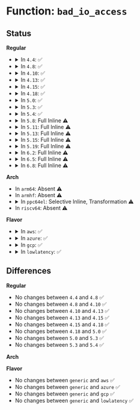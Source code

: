 # Function: <code>bad_io_access</code>

## Status
<b>Regular</b>
<ul>
<li>
<details>
<summary>In <code>4.4</code>: ✅</summary>

```c
void bad_io_access(long unsigned int port, const char *access);
```

**Collision:** Unique Static

**Inline:** No

**Transformation:** False

**Instances:**

```
In lib/iomap.c (ffffffff81402670)
Location: lib/iomap.c:38
Inline: False
Direct callers:
  - lib/iomap.c:ioread8
  - lib/iomap.c:ioread16
  - lib/iomap.c:ioread32
  - lib/iomap.c:iowrite8
  - lib/iomap.c:iowrite16
  - lib/iomap.c:iowrite32
  - lib/iomap.c:ioread16be
  - lib/iomap.c:ioread32be
  - lib/iomap.c:pci_iounmap
```
**Symbols:**

```
ffffffff81402670-ffffffff814026a8: bad_io_access (STB_LOCAL)
```
</details>
</li>
<li>
<details>
<summary>In <code>4.8</code>: ✅</summary>

```c
void bad_io_access(long unsigned int port, const char *access);
```

**Collision:** Unique Static

**Inline:** No

**Transformation:** False

**Instances:**

```
In lib/iomap.c (ffffffff8144a320)
Location: lib/iomap.c:38
Inline: False
Direct callers:
  - lib/iomap.c:pci_iounmap
  - lib/iomap.c:iowrite32be
  - lib/iomap.c:iowrite32
  - lib/iomap.c:iowrite16be
  - lib/iomap.c:iowrite16
  - lib/iomap.c:iowrite8
  - lib/iomap.c:ioread32be
  - lib/iomap.c:ioread32
  - lib/iomap.c:ioread16be
  - lib/iomap.c:ioread16
  - lib/iomap.c:ioread8
```
**Symbols:**

```
ffffffff8144a320-ffffffff8144a358: bad_io_access (STB_LOCAL)
```
</details>
</li>
<li>
<details>
<summary>In <code>4.10</code>: ✅</summary>

```c
void bad_io_access(long unsigned int port, const char *access);
```

**Collision:** Unique Static

**Inline:** No

**Transformation:** False

**Instances:**

```
In lib/iomap.c (ffffffff81468ce0)
Location: lib/iomap.c:38
Inline: False
Direct callers:
  - lib/iomap.c:pci_iounmap
  - lib/iomap.c:iowrite32be
  - lib/iomap.c:iowrite32
  - lib/iomap.c:iowrite16be
  - lib/iomap.c:iowrite16
  - lib/iomap.c:iowrite8
  - lib/iomap.c:ioread32be
  - lib/iomap.c:ioread32
  - lib/iomap.c:ioread16be
  - lib/iomap.c:ioread16
  - lib/iomap.c:ioread8
```
**Symbols:**

```
ffffffff81468ce0-ffffffff81468d18: bad_io_access (STB_LOCAL)
```
</details>
</li>
<li>
<details>
<summary>In <code>4.13</code>: ✅</summary>

```c
void bad_io_access(long unsigned int port, const char *access);
```

**Collision:** Unique Static

**Inline:** No

**Transformation:** False

**Instances:**

```
In lib/iomap.c (ffffffff8146e3d0)
Location: lib/iomap.c:38
Inline: False
Direct callers:
  - lib/iomap.c:pci_iounmap
  - lib/iomap.c:iowrite32be
  - lib/iomap.c:iowrite32
  - lib/iomap.c:iowrite16be
  - lib/iomap.c:iowrite16
  - lib/iomap.c:iowrite8
  - lib/iomap.c:ioread32be
  - lib/iomap.c:ioread32
  - lib/iomap.c:ioread16be
  - lib/iomap.c:ioread16
  - lib/iomap.c:ioread8
```
**Symbols:**

```
ffffffff8146e3d0-ffffffff8146e3ff: bad_io_access (STB_LOCAL)
```
</details>
</li>
<li>
<details>
<summary>In <code>4.15</code>: ✅</summary>

```c
void bad_io_access(long unsigned int port, const char *access);
```

**Collision:** Unique Static

**Inline:** No

**Transformation:** False

**Instances:**

```
In lib/iomap.c (ffffffff8149a700)
Location: lib/iomap.c:39
Inline: False
Direct callers:
  - lib/iomap.c:pci_iounmap
  - lib/iomap.c:iowrite32be
  - lib/iomap.c:iowrite32
  - lib/iomap.c:iowrite16be
  - lib/iomap.c:iowrite16
  - lib/iomap.c:iowrite8
  - lib/iomap.c:ioread32be
  - lib/iomap.c:ioread32
  - lib/iomap.c:ioread16be
  - lib/iomap.c:ioread16
  - lib/iomap.c:ioread8
```
**Symbols:**

```
ffffffff8149a700-ffffffff8149a72f: bad_io_access (STB_LOCAL)
```
</details>
</li>
<li>
<details>
<summary>In <code>4.18</code>: ✅</summary>

```c
void bad_io_access(long unsigned int port, const char *access);
```

**Collision:** Unique Static

**Inline:** No

**Transformation:** False

**Instances:**

```
In lib/iomap.c (ffffffff814cf9b0)
Location: lib/iomap.c:39
Inline: False
Direct callers:
  - lib/iomap.c:pci_iounmap
  - lib/iomap.c:iowrite32be
  - lib/iomap.c:iowrite32
  - lib/iomap.c:iowrite16be
  - lib/iomap.c:iowrite16
  - lib/iomap.c:iowrite8
  - lib/iomap.c:ioread32be
  - lib/iomap.c:ioread32
  - lib/iomap.c:ioread16be
  - lib/iomap.c:ioread16
  - lib/iomap.c:ioread8
```
**Symbols:**

```
ffffffff814cf9b0-ffffffff814cf9de: bad_io_access (STB_LOCAL)
```
</details>
</li>
<li>
<details>
<summary>In <code>5.0</code>: ✅</summary>

```c
void bad_io_access(long unsigned int port, const char *access);
```

**Collision:** Unique Static

**Inline:** No

**Transformation:** False

**Instances:**

```
In lib/iomap.c (ffffffff814e42c0)
Location: lib/iomap.c:39
Inline: False
Direct callers:
  - lib/iomap.c:pci_iounmap
  - lib/iomap.c:iowrite32be
  - lib/iomap.c:iowrite32
  - lib/iomap.c:iowrite16be
  - lib/iomap.c:iowrite16
  - lib/iomap.c:iowrite8
  - lib/iomap.c:ioread32be
  - lib/iomap.c:ioread32
  - lib/iomap.c:ioread16be
  - lib/iomap.c:ioread16
  - lib/iomap.c:ioread8
```
**Symbols:**

```
ffffffff814e42c0-ffffffff814e42ee: bad_io_access (STB_LOCAL)
```
</details>
</li>
<li>
<details>
<summary>In <code>5.3</code>: ✅</summary>

```c
void bad_io_access(long unsigned int port, const char *access);
```

**Collision:** Unique Static

**Inline:** No

**Transformation:** False

**Instances:**

```
In lib/iomap.c (ffffffff81510a20)
Location: lib/iomap.c:39
Inline: False
Direct callers:
  - lib/iomap.c:pci_iounmap
  - lib/iomap.c:iowrite32_rep
  - lib/iomap.c:iowrite16_rep
  - lib/iomap.c:iowrite8_rep
  - lib/iomap.c:ioread32_rep
  - lib/iomap.c:ioread16_rep
  - lib/iomap.c:ioread8_rep
  - lib/iomap.c:iowrite64be_hi_lo
  - lib/iomap.c:iowrite64be_lo_hi
  - lib/iomap.c:iowrite64_hi_lo
  - lib/iomap.c:iowrite64_lo_hi
  - lib/iomap.c:iowrite32be
  - lib/iomap.c:iowrite32
  - lib/iomap.c:iowrite16be
  - lib/iomap.c:iowrite16
  - lib/iomap.c:iowrite8
  - lib/iomap.c:ioread64be_hi_lo
  - lib/iomap.c:ioread64be_lo_hi
  - lib/iomap.c:ioread64_hi_lo
  - lib/iomap.c:ioread64_lo_hi
  - lib/iomap.c:ioread32be
  - lib/iomap.c:ioread32
  - lib/iomap.c:ioread16be
  - lib/iomap.c:ioread16
  - lib/iomap.c:ioread8
```
**Symbols:**

```
ffffffff81510a20-ffffffff81510a4e: bad_io_access (STB_LOCAL)
```
</details>
</li>
<li>
<details>
<summary>In <code>5.4</code>: ✅</summary>

```c
void bad_io_access(long unsigned int port, const char *access);
```

**Collision:** Unique Static

**Inline:** No

**Transformation:** False

**Instances:**

```
In lib/iomap.c (ffffffff81531490)
Location: lib/iomap.c:39
Inline: False
Direct callers:
  - lib/iomap.c:pci_iounmap
  - lib/iomap.c:iowrite32_rep
  - lib/iomap.c:iowrite16_rep
  - lib/iomap.c:iowrite8_rep
  - lib/iomap.c:ioread32_rep
  - lib/iomap.c:ioread16_rep
  - lib/iomap.c:ioread8_rep
  - lib/iomap.c:iowrite64be_hi_lo
  - lib/iomap.c:iowrite64be_lo_hi
  - lib/iomap.c:iowrite64_hi_lo
  - lib/iomap.c:iowrite64_lo_hi
  - lib/iomap.c:iowrite32be
  - lib/iomap.c:iowrite32
  - lib/iomap.c:iowrite16be
  - lib/iomap.c:iowrite16
  - lib/iomap.c:iowrite8
  - lib/iomap.c:ioread64be_hi_lo
  - lib/iomap.c:ioread64be_lo_hi
  - lib/iomap.c:ioread64_hi_lo
  - lib/iomap.c:ioread64_lo_hi
  - lib/iomap.c:ioread32be
  - lib/iomap.c:ioread32
  - lib/iomap.c:ioread16be
  - lib/iomap.c:ioread16
  - lib/iomap.c:ioread8
```
**Symbols:**

```
ffffffff81531490-ffffffff815314be: bad_io_access (STB_LOCAL)
```
</details>
</li>
<li>
<details>
<summary>In <code>5.8</code>: Full Inline ⚠️</summary>

**Collision:** Unique Static

**Inline:** Full

**Transformation:** False

**Instances:**

```
In lib/iomap.c (ffffffff81595728)
Location: lib/iomap.c:39
Inline: True
Inline callers:
  - lib/iomap.c:pci_iounmap
  - lib/iomap.c:iowrite64be_hi_lo
  - lib/iomap.c:iowrite64be_lo_hi
  - lib/iomap.c:iowrite64_hi_lo
  - lib/iomap.c:iowrite64_lo_hi
  - lib/iomap.c:iowrite32be
  - lib/iomap.c:iowrite32
  - lib/iomap.c:iowrite16be
  - lib/iomap.c:iowrite16
  - lib/iomap.c:iowrite8
  - lib/iomap.c:ioread64be_hi_lo
  - lib/iomap.c:ioread64be_lo_hi
  - lib/iomap.c:ioread64_hi_lo
  - lib/iomap.c:ioread64_lo_hi
  - lib/iomap.c:ioread32be
  - lib/iomap.c:ioread32
  - lib/iomap.c:ioread16be
  - lib/iomap.c:ioread16
  - lib/iomap.c:ioread8
```
</details>
</li>
<li>
<details>
<summary>In <code>5.11</code>: Full Inline ⚠️</summary>

**Collision:** Unique Static

**Inline:** Full

**Transformation:** False

**Instances:**

```
In lib/iomap.c (ffffffff815b11b8)
Location: lib/iomap.c:39
Inline: True
Inline callers:
  - lib/iomap.c:pci_iounmap
  - lib/iomap.c:iowrite64be_hi_lo
  - lib/iomap.c:iowrite64be_lo_hi
  - lib/iomap.c:iowrite64_hi_lo
  - lib/iomap.c:iowrite64_lo_hi
  - lib/iomap.c:iowrite32be
  - lib/iomap.c:iowrite32
  - lib/iomap.c:iowrite16be
  - lib/iomap.c:iowrite16
  - lib/iomap.c:iowrite8
  - lib/iomap.c:ioread64be_hi_lo
  - lib/iomap.c:ioread64be_lo_hi
  - lib/iomap.c:ioread64_hi_lo
  - lib/iomap.c:ioread64_lo_hi
  - lib/iomap.c:ioread32be
  - lib/iomap.c:ioread32
  - lib/iomap.c:ioread16be
  - lib/iomap.c:ioread16
  - lib/iomap.c:ioread8
```
</details>
</li>
<li>
<details>
<summary>In <code>5.13</code>: Full Inline ⚠️</summary>

**Collision:** Unique Static

**Inline:** Full

**Transformation:** False

**Instances:**

```
In lib/iomap.c (ffffffff815bbfc8)
Location: lib/iomap.c:39
Inline: True
Inline callers:
  - lib/iomap.c:pci_iounmap
  - lib/iomap.c:iowrite64be_hi_lo
  - lib/iomap.c:iowrite64be_lo_hi
  - lib/iomap.c:iowrite64_hi_lo
  - lib/iomap.c:iowrite64_lo_hi
  - lib/iomap.c:iowrite32be
  - lib/iomap.c:iowrite32
  - lib/iomap.c:iowrite16be
  - lib/iomap.c:iowrite16
  - lib/iomap.c:iowrite8
  - lib/iomap.c:ioread64be_hi_lo
  - lib/iomap.c:ioread64be_lo_hi
  - lib/iomap.c:ioread64_hi_lo
  - lib/iomap.c:ioread64_lo_hi
  - lib/iomap.c:ioread32be
  - lib/iomap.c:ioread32
  - lib/iomap.c:ioread16be
  - lib/iomap.c:ioread16
  - lib/iomap.c:ioread8
```
</details>
</li>
<li>
<details>
<summary>In <code>5.15</code>: Full Inline ⚠️</summary>

**Collision:** Unique Static

**Inline:** Full

**Transformation:** False

**Instances:**

```
In lib/iomap.c (ffffffff81622e18)
Location: lib/iomap.c:39
Inline: True
Inline callers:
  - lib/iomap.c:pci_iounmap
  - lib/iomap.c:iowrite64be_hi_lo
  - lib/iomap.c:iowrite64be_lo_hi
  - lib/iomap.c:iowrite64_hi_lo
  - lib/iomap.c:iowrite64_lo_hi
  - lib/iomap.c:iowrite32be
  - lib/iomap.c:iowrite32
  - lib/iomap.c:iowrite16be
  - lib/iomap.c:iowrite16
  - lib/iomap.c:iowrite8
  - lib/iomap.c:ioread64be_hi_lo
  - lib/iomap.c:ioread64be_lo_hi
  - lib/iomap.c:ioread64_hi_lo
  - lib/iomap.c:ioread64_lo_hi
  - lib/iomap.c:ioread32be
  - lib/iomap.c:ioread32
  - lib/iomap.c:ioread16be
  - lib/iomap.c:ioread16
  - lib/iomap.c:ioread8
```
</details>
</li>
<li>
<details>
<summary>In <code>5.19</code>: Full Inline ⚠️</summary>

**Collision:** Unique Static

**Inline:** Full

**Transformation:** False

**Instances:**

```
In lib/iomap.c (ffffffff816f2d94)
Location: lib/iomap.c:39
Inline: True
Inline callers:
  - lib/iomap.c:pci_iounmap
  - lib/iomap.c:iowrite64be_hi_lo
  - lib/iomap.c:iowrite64be_lo_hi
  - lib/iomap.c:iowrite64_hi_lo
  - lib/iomap.c:iowrite64_lo_hi
  - lib/iomap.c:iowrite32be
  - lib/iomap.c:iowrite32
  - lib/iomap.c:iowrite16be
  - lib/iomap.c:iowrite16
  - lib/iomap.c:iowrite8
  - lib/iomap.c:ioread64be_hi_lo
  - lib/iomap.c:ioread64be_lo_hi
  - lib/iomap.c:ioread64_hi_lo
  - lib/iomap.c:ioread64_lo_hi
  - lib/iomap.c:ioread32be
  - lib/iomap.c:ioread32
  - lib/iomap.c:ioread16be
  - lib/iomap.c:ioread16
  - lib/iomap.c:ioread8
```
</details>
</li>
<li>
<details>
<summary>In <code>6.2</code>: Full Inline ⚠️</summary>

**Collision:** Unique Static

**Inline:** Full

**Transformation:** False

**Instances:**

```
In lib/iomap.c (ffffffff817e4c34)
Location: lib/iomap.c:40
Inline: True
Inline callers:
  - lib/iomap.c:pci_iounmap
  - lib/iomap.c:iowrite64be_hi_lo
  - lib/iomap.c:iowrite64be_lo_hi
  - lib/iomap.c:iowrite64_hi_lo
  - lib/iomap.c:iowrite64_lo_hi
  - lib/iomap.c:iowrite32be
  - lib/iomap.c:iowrite32
  - lib/iomap.c:iowrite16be
  - lib/iomap.c:iowrite16
  - lib/iomap.c:iowrite8
  - lib/iomap.c:ioread64be_hi_lo
  - lib/iomap.c:ioread64be_lo_hi
  - lib/iomap.c:ioread64_hi_lo
  - lib/iomap.c:ioread64_lo_hi
  - lib/iomap.c:ioread32be
  - lib/iomap.c:ioread32
  - lib/iomap.c:ioread16be
  - lib/iomap.c:ioread16
  - lib/iomap.c:ioread8
```
</details>
</li>
<li>
<details>
<summary>In <code>6.5</code>: Full Inline ⚠️</summary>

**Collision:** Unique Static

**Inline:** Full

**Transformation:** False

**Instances:**

```
In lib/iomap.c (ffffffff81824c74)
Location: lib/iomap.c:40
Inline: True
Inline callers:
  - lib/iomap.c:pci_iounmap
  - lib/iomap.c:iowrite64be_hi_lo
  - lib/iomap.c:iowrite64be_lo_hi
  - lib/iomap.c:iowrite64_hi_lo
  - lib/iomap.c:iowrite64_lo_hi
  - lib/iomap.c:iowrite32be
  - lib/iomap.c:iowrite32
  - lib/iomap.c:iowrite16be
  - lib/iomap.c:iowrite16
  - lib/iomap.c:iowrite8
  - lib/iomap.c:ioread64be_hi_lo
  - lib/iomap.c:ioread64be_lo_hi
  - lib/iomap.c:ioread64_hi_lo
  - lib/iomap.c:ioread64_lo_hi
  - lib/iomap.c:ioread32be
  - lib/iomap.c:ioread32
  - lib/iomap.c:ioread16be
  - lib/iomap.c:ioread16
  - lib/iomap.c:ioread8
```
</details>
</li>
<li>
<details>
<summary>In <code>6.8</code>: Full Inline ⚠️</summary>

**Collision:** Unique Static

**Inline:** Full

**Transformation:** False

**Instances:**

```
In lib/iomap.c (ffffffff81876684)
Location: lib/iomap.c:40
Inline: True
Inline callers:
  - lib/iomap.c:pci_iounmap
  - lib/iomap.c:iowrite64be_hi_lo
  - lib/iomap.c:iowrite64be_lo_hi
  - lib/iomap.c:iowrite64_hi_lo
  - lib/iomap.c:iowrite64_lo_hi
  - lib/iomap.c:iowrite32be
  - lib/iomap.c:iowrite32
  - lib/iomap.c:iowrite16be
  - lib/iomap.c:iowrite16
  - lib/iomap.c:iowrite8
  - lib/iomap.c:ioread64be_hi_lo
  - lib/iomap.c:ioread64be_lo_hi
  - lib/iomap.c:ioread64_hi_lo
  - lib/iomap.c:ioread64_lo_hi
  - lib/iomap.c:ioread32be
  - lib/iomap.c:ioread32
  - lib/iomap.c:ioread16be
  - lib/iomap.c:ioread16
  - lib/iomap.c:ioread8
```
</details>
</li>
</ul>
<b>Arch</b>
<ul>
<li>
In <code>arm64</code>: Absent ⚠️
</li>
<li>
In <code>armhf</code>: Absent ⚠️
</li>
<li>
<details>
<summary>In <code>ppc64el</code>: Selective Inline, Transformation ⚠️</summary>

**Collision:** Unique Static

**Inline:** Selective

**Transformation:** True

**Instances:**

```
In lib/iomap.c (c0000000007e4f40)
Location: lib/iomap.c:39
Inline: True
```
**Symbols:**

```
c0000000007e4f40-c0000000007e4f9c: bad_io_access.constprop.0 (STB_LOCAL)
```
</details>
</li>
<li>
In <code>riscv64</code>: Absent ⚠️
</li>
</ul>
<b>Flavor</b>
<ul>
<li>
<details>
<summary>In <code>aws</code>: ✅</summary>

```c
void bad_io_access(long unsigned int port, const char *access);
```

**Collision:** Unique Static

**Inline:** No

**Transformation:** False

**Instances:**

```
In lib/iomap.c (ffffffff81529a70)
Location: lib/iomap.c:39
Inline: False
Direct callers:
  - lib/iomap.c:pci_iounmap
  - lib/iomap.c:iowrite32_rep
  - lib/iomap.c:iowrite16_rep
  - lib/iomap.c:iowrite8_rep
  - lib/iomap.c:ioread32_rep
  - lib/iomap.c:ioread16_rep
  - lib/iomap.c:ioread8_rep
  - lib/iomap.c:iowrite64be_hi_lo
  - lib/iomap.c:iowrite64be_lo_hi
  - lib/iomap.c:iowrite64_hi_lo
  - lib/iomap.c:iowrite64_lo_hi
  - lib/iomap.c:iowrite32be
  - lib/iomap.c:iowrite32
  - lib/iomap.c:iowrite16be
  - lib/iomap.c:iowrite16
  - lib/iomap.c:iowrite8
  - lib/iomap.c:ioread64be_hi_lo
  - lib/iomap.c:ioread64be_lo_hi
  - lib/iomap.c:ioread64_hi_lo
  - lib/iomap.c:ioread64_lo_hi
  - lib/iomap.c:ioread32be
  - lib/iomap.c:ioread32
  - lib/iomap.c:ioread16be
  - lib/iomap.c:ioread16
  - lib/iomap.c:ioread8
```
**Symbols:**

```
ffffffff81529a70-ffffffff81529a9e: bad_io_access (STB_LOCAL)
```
</details>
</li>
<li>
<details>
<summary>In <code>azure</code>: ✅</summary>

```c
void bad_io_access(long unsigned int port, const char *access);
```

**Collision:** Unique Static

**Inline:** No

**Transformation:** False

**Instances:**

```
In lib/iomap.c (ffffffff81519d50)
Location: lib/iomap.c:39
Inline: False
Direct callers:
  - lib/iomap.c:pci_iounmap
  - lib/iomap.c:iowrite32_rep
  - lib/iomap.c:iowrite16_rep
  - lib/iomap.c:iowrite8_rep
  - lib/iomap.c:ioread32_rep
  - lib/iomap.c:ioread16_rep
  - lib/iomap.c:ioread8_rep
  - lib/iomap.c:iowrite64be_hi_lo
  - lib/iomap.c:iowrite64be_lo_hi
  - lib/iomap.c:iowrite64_hi_lo
  - lib/iomap.c:iowrite64_lo_hi
  - lib/iomap.c:iowrite32be
  - lib/iomap.c:iowrite32
  - lib/iomap.c:iowrite16be
  - lib/iomap.c:iowrite16
  - lib/iomap.c:iowrite8
  - lib/iomap.c:ioread64be_hi_lo
  - lib/iomap.c:ioread64be_lo_hi
  - lib/iomap.c:ioread64_hi_lo
  - lib/iomap.c:ioread64_lo_hi
  - lib/iomap.c:ioread32be
  - lib/iomap.c:ioread32
  - lib/iomap.c:ioread16be
  - lib/iomap.c:ioread16
  - lib/iomap.c:ioread8
```
**Symbols:**

```
ffffffff81519d50-ffffffff81519d7e: bad_io_access (STB_LOCAL)
```
</details>
</li>
<li>
<details>
<summary>In <code>gcp</code>: ✅</summary>

```c
void bad_io_access(long unsigned int port, const char *access);
```

**Collision:** Unique Static

**Inline:** No

**Transformation:** False

**Instances:**

```
In lib/iomap.c (ffffffff81525b00)
Location: lib/iomap.c:39
Inline: False
Direct callers:
  - lib/iomap.c:pci_iounmap
  - lib/iomap.c:iowrite32_rep
  - lib/iomap.c:iowrite16_rep
  - lib/iomap.c:iowrite8_rep
  - lib/iomap.c:ioread32_rep
  - lib/iomap.c:ioread16_rep
  - lib/iomap.c:ioread8_rep
  - lib/iomap.c:iowrite64be_hi_lo
  - lib/iomap.c:iowrite64be_lo_hi
  - lib/iomap.c:iowrite64_hi_lo
  - lib/iomap.c:iowrite64_lo_hi
  - lib/iomap.c:iowrite32be
  - lib/iomap.c:iowrite32
  - lib/iomap.c:iowrite16be
  - lib/iomap.c:iowrite16
  - lib/iomap.c:iowrite8
  - lib/iomap.c:ioread64be_hi_lo
  - lib/iomap.c:ioread64be_lo_hi
  - lib/iomap.c:ioread64_hi_lo
  - lib/iomap.c:ioread64_lo_hi
  - lib/iomap.c:ioread32be
  - lib/iomap.c:ioread32
  - lib/iomap.c:ioread16be
  - lib/iomap.c:ioread16
  - lib/iomap.c:ioread8
```
**Symbols:**

```
ffffffff81525b00-ffffffff81525b2e: bad_io_access (STB_LOCAL)
```
</details>
</li>
<li>
<details>
<summary>In <code>lowlatency</code>: ✅</summary>

```c
void bad_io_access(long unsigned int port, const char *access);
```

**Collision:** Unique Static

**Inline:** No

**Transformation:** False

**Instances:**

```
In lib/iomap.c (ffffffff8153f480)
Location: lib/iomap.c:39
Inline: False
Direct callers:
  - lib/iomap.c:pci_iounmap
  - lib/iomap.c:iowrite32_rep
  - lib/iomap.c:iowrite16_rep
  - lib/iomap.c:iowrite8_rep
  - lib/iomap.c:ioread32_rep
  - lib/iomap.c:ioread16_rep
  - lib/iomap.c:ioread8_rep
  - lib/iomap.c:iowrite64be_hi_lo
  - lib/iomap.c:iowrite64be_lo_hi
  - lib/iomap.c:iowrite64_hi_lo
  - lib/iomap.c:iowrite64_lo_hi
  - lib/iomap.c:iowrite32be
  - lib/iomap.c:iowrite32
  - lib/iomap.c:iowrite16be
  - lib/iomap.c:iowrite16
  - lib/iomap.c:iowrite8
  - lib/iomap.c:ioread64be_hi_lo
  - lib/iomap.c:ioread64be_lo_hi
  - lib/iomap.c:ioread64_hi_lo
  - lib/iomap.c:ioread64_lo_hi
  - lib/iomap.c:ioread32be
  - lib/iomap.c:ioread32
  - lib/iomap.c:ioread16be
  - lib/iomap.c:ioread16
  - lib/iomap.c:ioread8
```
**Symbols:**

```
ffffffff8153f480-ffffffff8153f4ae: bad_io_access (STB_LOCAL)
```
</details>
</li>
</ul>

## Differences
<b>Regular</b>
<ul>
<li>
No changes between <code>4.4</code> and <code>4.8</code> ✅
</li>
<li>
No changes between <code>4.8</code> and <code>4.10</code> ✅
</li>
<li>
No changes between <code>4.10</code> and <code>4.13</code> ✅
</li>
<li>
No changes between <code>4.13</code> and <code>4.15</code> ✅
</li>
<li>
No changes between <code>4.15</code> and <code>4.18</code> ✅
</li>
<li>
No changes between <code>4.18</code> and <code>5.0</code> ✅
</li>
<li>
No changes between <code>5.0</code> and <code>5.3</code> ✅
</li>
<li>
No changes between <code>5.3</code> and <code>5.4</code> ✅
</li>
</ul>
<b>Arch</b>
<ul>
</ul>
<b>Flavor</b>
<ul>
<li>
No changes between <code>generic</code> and <code>aws</code> ✅
</li>
<li>
No changes between <code>generic</code> and <code>azure</code> ✅
</li>
<li>
No changes between <code>generic</code> and <code>gcp</code> ✅
</li>
<li>
No changes between <code>generic</code> and <code>lowlatency</code> ✅
</li>
</ul>
